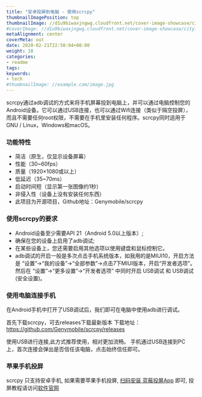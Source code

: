 ```yaml
---
title: "安卓投屏到电脑 - 使用scrcpy"
thumbnailImagePosition: top
thumbnailImage: //d1u9biwaxjngwg.cloudfront.net/cover-image-showcase/city-750.jpg
#coverImage: //d1u9biwaxjngwg.cloudfront.net/cover-image-showcase/city.jpg
metaAlignment: center
coverMeta: out
date: 2020-02-21T22:50:04+08:00
weight: 10
categories:
- readme
tags:
keywords:
- tech
#thumbnailImage: //example.com/image.jpg
---
```


<!--more-->
 scrcpy通过adb调试的方式来将手机屏幕投到电脑上，并可以通过电脑控制您的Android设备。它可以通过USB连接，也可以通过Wifi连接（类似于隔空投屏），而且不需要任何root权限，不需要在手机里安装任何程序。scrcpy同时适用于GNU / Linux，Windows和macOS。

### 功能特性

- 简洁（原生，仅显示设备屏幕）
- 性能（30~60fps）
- 质量（1920×1080或以上）
- 低延迟（35~70ms）
- 启动时间短（显示第一张图像约1秒）
- 非侵入性（设备上没有安装任何东西）
- 此项目为开源项目，Github地址：Genymobile/scrcpy 

### 使用scrcpy的要求
- Android设备至少需要API 21（Android 5.0以上版本）;
- 确保在您的设备上启用了adb调试;
- 在某些设备上，您还需要启用其他选项以使用键盘和鼠标控制它。
- adb调试的开启一般是多次点击手机系统版本，如我用的是MIUI10，开启方法是 “设置”->“我的设备”->“全部参数”->点击7下MIUI版本，开启“开发者选项”。然后在 “设置”->“更多设置”->“开发者选项” 中同时开启 USB调试 和 USB调试(安全设置)。


 
### 使用电脑连接手机
在Android手机中打开了USB调试后，我们即可在电脑中使用adb进行调试。

首先下载scrcpy，可去releases下载最新版本 
下载地址：https://github.com/Genymobile/scrcpy/releases

使用USB进行连接,此方式推荐使用，相对更加流畅。
手机通过USB连接到PC上，首次连接会弹出是否信任该电脑，点击始终信任即可。
 
 ### 苹果手机投屏
 scrcpy 只支持安卓手机, 如果需要苹果手机投屏, [扫码安装 蓝莓投屏App](http://d.deeprd.com/nlpv) 即可, 投屏教程请访问[软件官网](http://deeprd.com/) 
